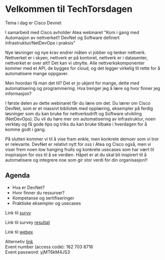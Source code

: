 # Velkommen til TechTorsdagen

Tema i dag er Cisco Devnet

I samarbeid med Cisco avholder Atea webinaret "Kom i gang med Automasjon av nettverket!! DevNet og Software definert infrastruktur/NetDevOps i praksis"


Nye løsninger og nye krav endrer måten vi jobber og tenker nettverk. Nettverket er i skyen, nettverk er på kontoret, nettverk er i datasenter, nettverket er over alt!! Det kan vi utnytte. Alle nettverkskomponenter kommer med et API, de bygges for cloud, og det legger virkelig til rette for å automatisere mange oppgaver.

Men hvordan få man det til? Det er jo ukjent for mange, dette med automatisering og programmering. Hva trenger jeg å lære og hvor finner jeg informasjon?

I første delen av dette webinaret får du lære om det. Du lærer om Cisco DevNet, som er et massivt bibliotek med opplæring, eksempler på ferdig løsninger som du kan bruke for nettverksdrift og Software utvikling (NetDevOps). Du vil du høre mer om automatisering av infrastruktur, noen verktøy og få gode tips og triks du kan bruke tilbake i hverdagen for å komme godt i gang.

På slutten kommer vi til å vise fram enkle, men konkrete demoer som vi tror er relevante. DevNet er relativt nytt for oss i Atea og Cisco også, men vi viser frem noen low hanging fruits og konkrete usecases som har vært til inspirasjon for oss til å se verdien. Håpet er at du skal bli inspirert til å automatisere og integrere noe som gir stor verdi for din organisasjon!!

## Agenda

* Hva er DevNet?
* Hvor finner du ressurser? 
* Kompetanse og sertifiseringer 
* Praktiske eksempler og usecases 


 


Link til [survy](https://forms.office.com/Pages/ResponsePage.aspx?id=ZxD1ZWV9qUq5lkzEOg1xERc4OOGptWRFucuxYHXBlyxURDEzOERGTzMzUzY3QzNBNzBaN1hIT1FNQy4u)


Link til survey [resultat]()


Link til [webex](https://acecloud.webex.com/acecloud/onstage/g.php?MTID=e7015e33377ae99ec475d47ed8d91cd78)


Alternetiv [link](https://acecloud.webex.com/acecloud/onstage/g.php?MTID=eaf3996b1742bd588c82873b94dba39a1)  
Event number (access code): 162 703 8716  
Event password: yjMT6kM4JS3  
